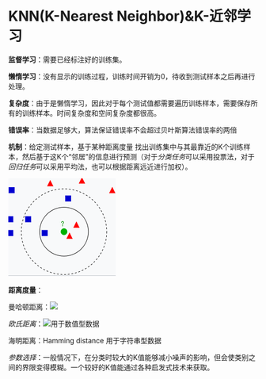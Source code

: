 # KNN(K-Nearest Neighbor)&K-近邻学习

**监督学习**：需要已经标注好的训练集。

**懒惰学习**：没有显示的训练过程，训练时间开销为0，待收到测试样本之后再进行处理。

**复杂度**：由于是懒惰学习，因此对于每个测试值都需要遍历训练样本，需要保存所有的训练样本。时间复杂度和空间复杂度都很高。 

**错误率**：当数据足够大，算法保证错误率不会超过贝叶斯算法错误率的两倍

**机制**：给定测试样本，基于某种距离度量    找出训练集中与其最靠近的K个训练样本，然后基于这K个“邻居”的信息进行预测（对于*分类任务*可以采用投票法，对于*回归任务*可以采用平均法，也可以根据距离远近进行加权）。 

![image](../img/KNN_1.png)



**距离度量**：

曼哈顿距离：<img src="http://latex.codecogs.com/gif.latex?d(x,y)=\sum\limits_{i=1}^{n}|x_{i}-y_{i}|"/>

*欧氏距离*：<img src="http://latex.codecogs.com/gif.latex?d(x,y)=\sqrt{\sum\limits_{i=1}^{n}(x_{i}-y_{i})^2}"/>用于数值型数据

海明距离：Hamming distance             用于字符串型数据

*参数选择*：一般情况下，在分类时较大的K值能够减小噪声的影响，但会使类别之间的界限变得模糊。一个较好的K值能通过各种启发式技术来获取。















